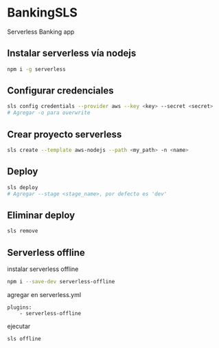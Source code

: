 # BankingSLS
Serverless Banking app

## Instalar serverless vía nodejs
``` bash
npm i -g serverless
```


## Configurar credenciales
``` bash
sls config credentials --provider aws --key <key> --secret <secret>
# Agregar -o para overwrite
```

## Crear proyecto serverless
``` bash
sls create --template aws-nodejs --path <my_path> -n <name>
```

## Deploy
``` bash
sls deploy 
# Agregar --stage <stage_name>, por defecto es 'dev'
```

## Eliminar deploy
``` bash
sls remove
```

## Serverless offline
instalar serverless offline
``` bash
npm i --save-dev serverless-offline
```
agregar en serverless.yml
``` code
plugins:
    - serverless-offline
```
ejecutar
``` bash
sls offline
```